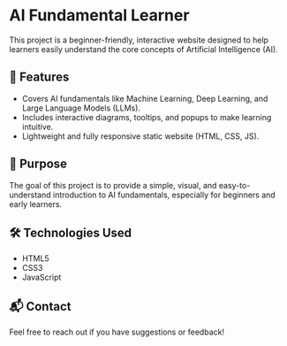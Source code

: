 # AI Fundamental Learner

This project is a beginner-friendly, interactive website designed to help learners easily understand the core concepts of Artificial Intelligence (AI).

## 📖 Features
- Covers AI fundamentals like Machine Learning, Deep Learning, and Large Language Models (LLMs).
- Includes interactive diagrams, tooltips, and popups to make learning intuitive.
- Lightweight and fully responsive static website (HTML, CSS, JS).

## 🚀 Purpose
The goal of this project is to provide a simple, visual, and easy-to-understand introduction to AI fundamentals, especially for beginners and early learners.


## 🛠 Technologies Used
- HTML5
- CSS3
- JavaScript

## 📬 Contact
Feel free to reach out if you have suggestions or feedback!
